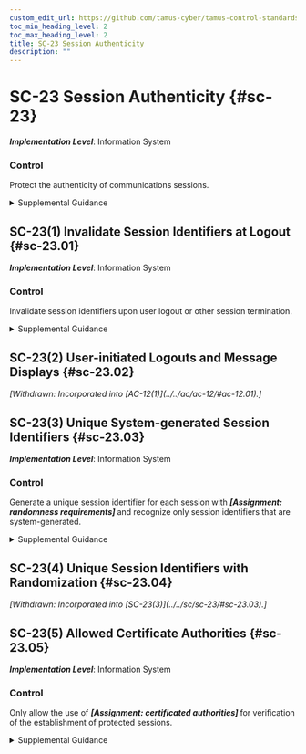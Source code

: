 ```yaml
---
custom_edit_url: https://github.com/tamus-cyber/tamus-control-standards/tree/main/content/tamus.edu/TAMUS_profile.xml
toc_min_heading_level: 2
toc_max_heading_level: 2
title: SC-23 Session Authenticity
description: ""
---
```


# SC-23 Session Authenticity {#sc-23}

_**Implementation Level**_: Information System

### Control

Protect the authenticity of communications sessions.

<details>
  <summary>Supplemental Guidance</summary>

Protecting session authenticity addresses communications protection at the session level, not at the packet level. Such protection establishes grounds for confidence at both ends of communications sessions in the ongoing identities of other parties and the validity of transmitted information. Authenticity protection includes protecting against <q xmlns="http://csrc.nist.gov/ns/oscal/1.0">man-in-the-middle</q> attacks, session hijacking, and the insertion of false information into sessions.

</details>

## SC-23(1) Invalidate Session Identifiers at Logout {#sc-23.01}

_**Implementation Level**_: Information System

### Control

Invalidate session identifiers upon user logout or other session termination.

<details>
  <summary>Supplemental Guidance</summary>

Invalidating session identifiers at logout curtails the ability of adversaries to capture and continue to employ previously valid session IDs.

</details>

## SC-23(2) User-initiated Logouts and Message Displays {#sc-23.02}


<prop xmlns="http://csrc.nist.gov/ns/oscal/1.0" name="status" value="withdrawn">
               <em>[Withdrawn: Incorporated into [AC-12(1)](../../ac/ac-12/#ac-12.01).]</em>
            </prop>
            

## SC-23(3) Unique System-generated Session Identifiers {#sc-23.03}

_**Implementation Level**_: Information System

### Control

Generate a unique session identifier for each session with <strong title="sc-23.03_odp"> <em>[Assignment: randomness requirements]</em> </strong> and recognize only session identifiers that are system-generated.

<details>
  <summary>Supplemental Guidance</summary>

Generating unique session identifiers curtails the ability of adversaries to reuse previously valid session IDs. Employing the concept of randomness in the generation of unique session identifiers protects against brute-force attacks to determine future session identifiers.

</details>

## SC-23(4) Unique Session Identifiers with Randomization {#sc-23.04}


<prop xmlns="http://csrc.nist.gov/ns/oscal/1.0" name="status" value="withdrawn">
               <em>[Withdrawn: Incorporated into [SC-23(3)](../../sc/sc-23/#sc-23.03).]</em>
            </prop>
            

## SC-23(5) Allowed Certificate Authorities {#sc-23.05}

_**Implementation Level**_: Information System

### Control

Only allow the use of <strong title="sc-23.05_odp"> <em>[Assignment: certificated authorities]</em> </strong> for verification of the establishment of protected sessions.

<details>
  <summary>Supplemental Guidance</summary>

Reliance on certificate authorities for the establishment of secure sessions includes the use of Transport Layer Security (TLS) certificates. These certificates, after verification by their respective certificate authorities, facilitate the establishment of protected sessions between web clients and web servers.

</details>

